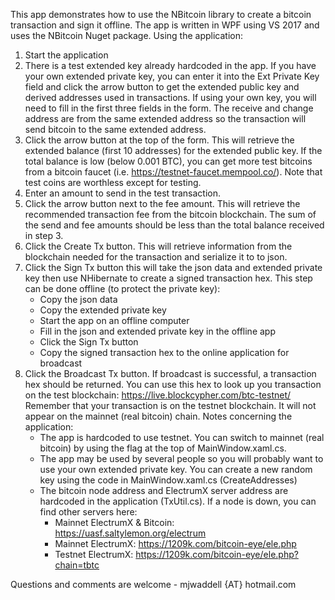 This app demonstrates how to use the NBitcoin library to create a bitcoin transaction and sign it offline. The app is written in WPF using VS 2017 and uses the NBitcoin Nuget package.
Using the application:
1)	Start the application
2)	There is a test extended key already hardcoded in the app. If you have your own extended private key, you can enter it into the Ext Private Key field and click the arrow button to get the extended public key and derived addresses used in transactions. If using your own key, you will need to fill in the first three fields in the form. The receive and change address are from the same extended address so the transaction will send bitcoin to the same extended address.
3)	Click the arrow button at the top of the form. This will retrieve the extended balance (first 10 addresses) for the extended public key.  If the total balance is low (below 0.001 BTC), you can get more test bitcoins from a bitcoin faucet (i.e. https://testnet-faucet.mempool.co/). Note that test coins are worthless except for testing.
4)	Enter an amount to send in the test transaction. 
5)	Click the arrow button next to the fee amount. This will retrieve the recommended transaction fee from the bitcoin blockchain. The sum of the send and fee amounts should be less than the total balance received in step 3.
6)	Click the Create Tx button. This will retrieve information from the blockchain needed for the transaction and serialize it to to json.
7)	Click the Sign Tx button this will take the json data and extended private key then use NHibernate to create a signed transaction hex. This step can be done offline (to protect the private key):
	- Copy the json data
	- Copy the extended private key
	- Start the app on an offline computer
	- Fill in the json and extended private key in the offline app
	- Click the Sign Tx button
	- Copy the signed transaction hex to the online application for broadcast
8)	Click the Broadcast Tx button. If broadcast is successful, a transaction hex should be returned. You can use this hex to look up you transaction on the test blockchain: https://live.blockcypher.com/btc-testnet/
Remember that your transaction is on the testnet blockchain. It will not appear on the mainnet (real bitcoin) chain.
Notes concerning the application:
	- The app is hardcoded to use testnet. You can switch to mainnet (real bitcoin) by using the flag at the top of MainWindow.xaml.cs.
	- The app may be used by several people so you will probably want to use your own extended private key. You can create a new random key using the code in MainWindow.xaml.cs (CreateAddresses)
	- The bitcoin node address and ElectrumX server address are hardcoded in the application (TxUtil.cs). If a node is down, you can find other servers here:
		- Mainnet ElectrumX & Bitcoin: https://uasf.saltylemon.org/electrum
		- Mainnet ElectrumX: https://1209k.com/bitcoin-eye/ele.php
		- Testnet ElectrumX: https://1209k.com/bitcoin-eye/ele.php?chain=tbtc


Questions and comments are welcome - mjwaddell {AT} hotmail.com

